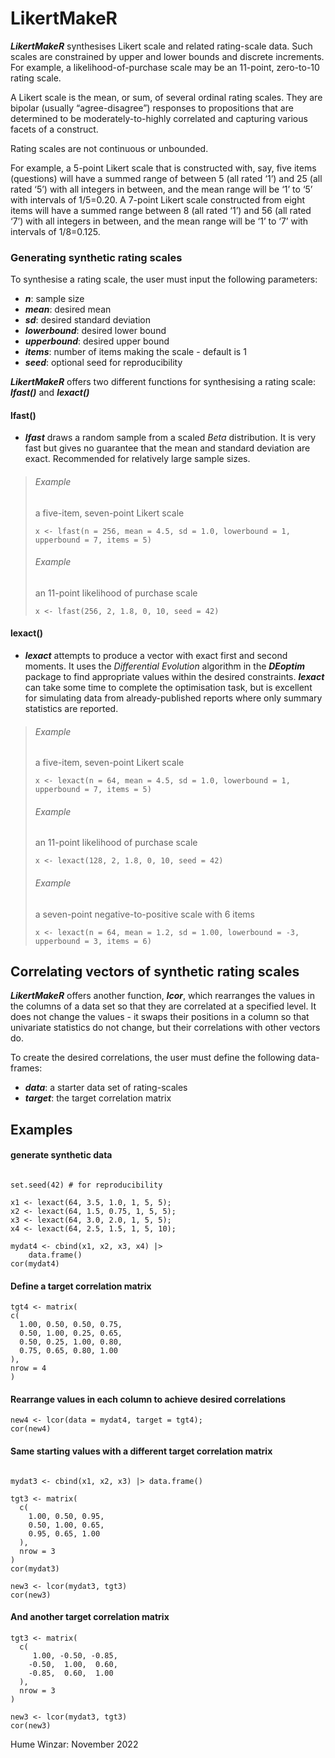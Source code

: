 # LikertMakeR

___LikertMakeR___ synthesises Likert scale and related rating-scale data. Such scales are constrained by upper and lower bounds and discrete increments. For example, a likelihood-of-purchase scale may be an 11-point, zero-to-10 rating scale.

 A Likert scale is the mean, or sum, of several ordinal rating scales. They are bipolar (usually “agree-disagree”) responses to propositions that are determined to be moderately-to-highly correlated and capturing various facets of a construct.
    
Rating scales are not continuous or unbounded. 
    
For example, a 5-point Likert scale that is constructed with, say, five items (questions) will have a summed range of between 5 (all rated ‘1’) and 25 (all rated ‘5’) with all integers in between, and 
the mean range will be ‘1’ to ‘5’ with intervals of 1/5=0.20.
A 7-point Likert scale constructed from eight items will have a summed range between 8 (all rated ‘1’) and 56 (all rated ‘7’) with all integers in between, 
and the mean range will be ‘1’ to ‘7’ with intervals of 1/8=0.125.

### Generating synthetic rating scales

To synthesise a rating scale, the user must input the following parameters:
  *  ___n___: sample size 
  *  ___mean___: desired mean 
  *  ___sd___: desired standard deviation
  *  ___lowerbound___: desired lower bound
  *  ___upperbound___: desired upper bound 
  *  ___items___: number of items making the scale - default is 1 
  *  ___seed___: optional seed for reproducibility
    
___LikertMakeR___ offers two different functions for synthesising a rating scale: ___lfast()___ and ___lexact()___

#### lfast()
  *  ___lfast___ draws a random sample from a scaled _Beta_ distribution. It is very fast but gives no guarantee that the mean and standard deviation are exact. Recommended for relatively large sample sizes.
  
  > ###### Example
  > a five-item, seven-point Likert scale
  > ```
  > x <- lfast(n = 256, mean = 4.5, sd = 1.0, lowerbound = 1, upperbound = 7, items = 5)
  > ```
  >  ###### Example
  > an 11-point likelihood of purchase scale
  > ```
  > x <- lfast(256, 2, 1.8, 0, 10, seed = 42)
  > ```
  
#### lexact()  
  *  ___lexact___ attempts to produce a vector with exact first and second moments. It uses the _Differential Evolution_ algorithm in the ___DEoptim___ package to find appropriate values within the desired constraints. 
___lexact___ can take some time to complete the optimisation task, but is excellent for simulating data from already-published reports where only summary statistics are reported. 
  
  > ###### Example
  > a five-item, seven-point Likert scale
  > ```
  > x <- lexact(n = 64, mean = 4.5, sd = 1.0, lowerbound = 1, upperbound = 7, items = 5)
  > ```
  >  ###### Example
  > an 11-point likelihood of purchase scale
  > ```
  > x <- lexact(128, 2, 1.8, 0, 10, seed = 42)
  > ```
  >  ###### Example
  > a seven-point negative-to-positive scale with 6 items
  > ```
  > x <- lexact(n = 64, mean = 1.2, sd = 1.00, lowerbound = -3, upperbound = 3, items = 6)
  > ```
  

  
## Correlating vectors of synthetic rating scales

___LikertMakeR___ offers another function, ___lcor___, which rearranges the values in the columns of a data set so that they are correlated at a specified level. It does not change the values - it swaps their positions in a column so that univariate statistics do not change, but their correlations with other vectors do.

To create the desired correlations, the user must define the following data-frames:
  -  ___data___: a starter data set of rating-scales 
  -  ___target___: the target correlation matrix 

## Examples

####  generate synthetic data

```

set.seed(42) # for reproducibility

x1 <- lexact(64, 3.5, 1.0, 1, 5, 5);
x2 <- lexact(64, 1.5, 0.75, 1, 5, 5);
x3 <- lexact(64, 3.0, 2.0, 1, 5, 5);
x4 <- lexact(64, 2.5, 1.5, 1, 5, 10);  

mydat4 <- cbind(x1, x2, x3, x4) |> 
    data.frame()
cor(mydat4)

```

####  Define a target correlation matrix

```
tgt4 <- matrix(
c(
  1.00, 0.50, 0.50, 0.75,
  0.50, 1.00, 0.25, 0.65,
  0.50, 0.25, 1.00, 0.80,
  0.75, 0.65, 0.80, 1.00
),
nrow = 4
)

```

####  Rearrange values in each column to achieve desired correlations

```
new4 <- lcor(data = mydat4, target = tgt4);
cor(new4)

```

####  Same starting values with a different target correlation matrix

```

mydat3 <- cbind(x1, x2, x3) |> data.frame()

tgt3 <- matrix(
  c(
    1.00, 0.50, 0.95,
    0.50, 1.00, 0.65,
    0.95, 0.65, 1.00
  ),
  nrow = 3
)
cor(mydat3)

new3 <- lcor(mydat3, tgt3)
cor(new3)
```

####  And another target correlation matrix

```
tgt3 <- matrix(
  c(
     1.00, -0.50, -0.85,
    -0.50,  1.00,  0.60,
    -0.85,  0.60,  1.00
  ),
  nrow = 3
)

new3 <- lcor(mydat3, tgt3)
cor(new3)

```

Hume Winzar: November 2022
